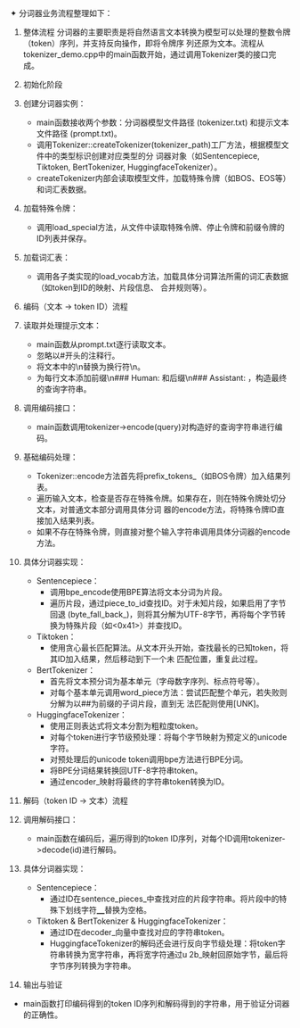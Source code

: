 ✦ 分词器业务流程整理如下：

1. 整体流程
   分词器的主要职责是将自然语言文本转换为模型可以处理的整数令牌（token）序列，并支持反向操作，即将令牌序
   列还原为文本。流程从tokenizer_demo.cpp中的main函数开始，通过调用Tokenizer类的接口完成。

2. 初始化阶段
1. 创建分词器实例：
    - main函数接收两个参数：分词器模型文件路径 (tokenizer.txt) 和提示文本文件路径 (prompt.txt)。
    - 调用Tokenizer::createTokenizer(tokenizer_path)工厂方法，根据模型文件中的类型标识创建对应类型的分
      词器对象（如Sentencepiece, Tiktoken, BertTokenizer, HuggingfaceTokenizer）。
    - createTokenizer内部会读取模型文件，加载特殊令牌（如BOS、EOS等）和词汇表数据。

2. 加载特殊令牌：
    - 调用load_special方法，从文件中读取特殊令牌、停止令牌和前缀令牌的ID列表并保存。

3. 加载词汇表：
    - 调用各子类实现的load_vocab方法，加载具体分词算法所需的词汇表数据（如token到ID的映射、片段信息、
      合并规则等）。

3. 编码（文本 -> token ID）流程
1. 读取并处理提示文本：
    - main函数从prompt.txt逐行读取文本。
    - 忽略以#开头的注释行。
    - 将文本中的\\n替换为换行符\n。
    - 为每行文本添加前缀\n### Human: 和后缀\n### Assistant: ，构造最终的查询字符串。

2. 调用编码接口：
    - main函数调用tokenizer->encode(query)对构造好的查询字符串进行编码。

3. 基础编码处理：
    - Tokenizer::encode方法首先将prefix_tokens_（如BOS令牌）加入结果列表。
    - 遍历输入文本，检查是否存在特殊令牌。如果存在，则在特殊令牌处切分文本，对普通文本部分调用具体分词
      器的encode方法，将特殊令牌ID直接加入结果列表。
    - 如果不存在特殊令牌，则直接对整个输入字符串调用具体分词器的encode方法。

4. 具体分词器实现：
    - Sentencepiece：
        - 调用bpe_encode使用BPE算法将文本分词为片段。
        - 遍历片段，通过piece_to_id查找ID。对于未知片段，如果启用了字节回退
          (byte_fall_back_)，则将其分解为UTF-8字节，再将每个字节转换为特殊片段（如<0x41>）并查找ID。
    - Tiktoken：
        - 使用贪心最长匹配算法。从文本开头开始，查找最长的已知token，将其ID加入结果，然后移动到下一个未
          匹配位置，重复此过程。
    - BertTokenizer：
        - 首先将文本预分词为基本单元（字母数字序列、标点符号等）。
        - 对每个基本单元调用word_piece方法：尝试匹配整个单元，若失败则分解为以##为前缀的子词片段，直到无
          法匹配则使用[UNK]。
    - HuggingfaceTokenizer：
        - 使用正则表达式将文本分割为粗粒度token。
        - 对每个token进行字节级预处理：将每个字节映射为预定义的unicode字符。
        - 对预处理后的unicode token调用bpe方法进行BPE分词。
        - 将BPE分词结果转换回UTF-8字符串token。
        - 通过encoder_映射将最终的字符串token转换为ID。

4. 解码（token ID -> 文本）流程
1. 调用解码接口：
    - main函数在编码后，遍历得到的token ID序列，对每个ID调用tokenizer->decode(id)进行解码。

2. 具体分词器实现：
    - Sentencepiece：
        - 通过ID在sentence_pieces_中查找对应的片段字符串。将片段中的特殊下划线字符▁替换为空格。
    - Tiktoken & BertTokenizer & HuggingfaceTokenizer：
        - 通过ID在decoder_向量中查找对应的字符串token。
        - HuggingfaceTokenizer的解码还会进行反向字节级处理：将token字符串转换为宽字符串，再将宽字符通过u
          2b_映射回原始字节，最后将字节序列转换为字符串。

5. 输出与验证
- main函数打印编码得到的token ID序列和解码得到的字符串，用于验证分词器的正确性。